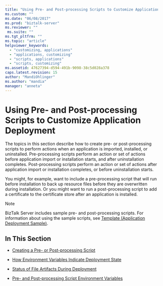 ```yaml
---
title: "Using Pre- and Post-processing Scripts to Customize Application Deployment | Microsoft Docs"
ms.custom: ""
ms.date: "06/08/2017"
ms.prod: "biztalk-server"
ms.reviewer: ""
 ms.suite: ""
ms.tgt_pltfrm: ""
ms.topic: "article"
helpviewer_keywords: 
  - "customizing, applications"
  - "applications, customizing"
  - "scripts, applications"
  - "scripts, customizing"
ms.assetid: 47627394-d594-491b-9098-38c5d028a378
caps.latest.revision: 15
author: "MandiOhlinger"
ms.author: "mandia"
manager: "anneta"
---
```

# Using Pre- and Post-processing Scripts to Customize Application Deployment
The topics in this section describe how to create pre- or post-processing scripts to perform actions when an application is imported, installed, or uninstalled. Pre-processing scripts perform an action or set of actions before application import or installation starts, and after uninstallation completes. Post-processing scripts perform an action or set of actions after application import or installation completes, or before uninstallation starts.  
  
 You might, for example, want to include a pre-processing script that will run before installation to back up resource files before they are overwritten during installation. Or you might want to run a post-processing script to add a certificate to the certificate store after an application is installed.  
  
> [!NOTE]
>  BizTalk Server includes sample pre- and post-processing scripts. For information about using the sample scripts, see [Template (Application Deployment Sample)](../core/template-application-deployment-sample.md).  
  
## In This Section  
  
-   [Creating a Pre- or Post-processing Script](../core/creating-a-pre-or-post-processing-script.md)  
  
-   [How Environment Variables Indicate Deployment State](../core/how-environment-variables-indicate-deployment-state.md)  
  
-   [Status of File Artifacts During Deployment](../core/status-of-file-artifacts-during-deployment.md)  
  
-   [Pre- and Post-processing Script Environment Variables](../core/pre-and-post-processing-script-environment-variables.md)